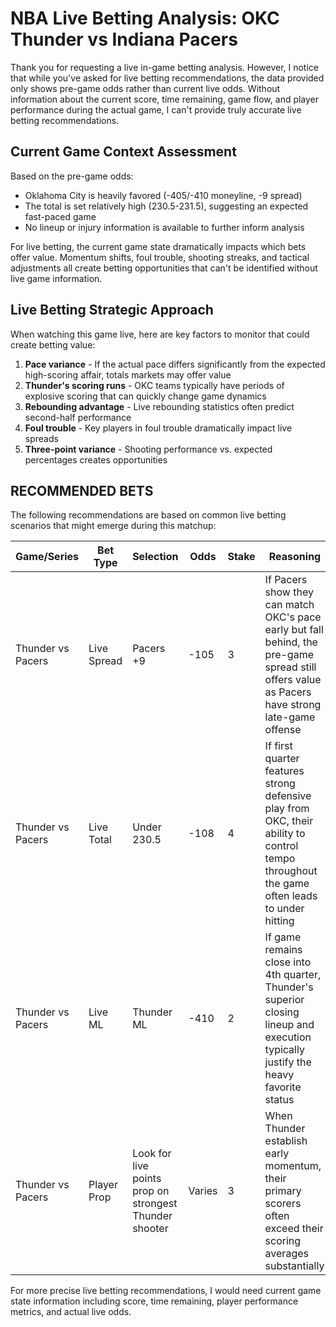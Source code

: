 # NBA Live Betting Analysis: OKC Thunder vs Indiana Pacers

Thank you for requesting a live in-game betting analysis. However, I notice that while you've asked for live betting recommendations, the data provided only shows pre-game odds rather than current live odds. Without information about the current score, time remaining, game flow, and player performance during the actual game, I can't provide truly accurate live betting recommendations.

## Current Game Context Assessment

Based on the pre-game odds:
- Oklahoma City is heavily favored (-405/-410 moneyline, -9 spread)
- The total is set relatively high (230.5-231.5), suggesting an expected fast-paced game
- No lineup or injury information is available to further inform analysis

For live betting, the current game state dramatically impacts which bets offer value. Momentum shifts, foul trouble, shooting streaks, and tactical adjustments all create betting opportunities that can't be identified without live game information.

## Live Betting Strategic Approach

When watching this game live, here are key factors to monitor that could create betting value:

1. **Pace variance** - If the actual pace differs significantly from the expected high-scoring affair, totals markets may offer value
2. **Thunder's scoring runs** - OKC teams typically have periods of explosive scoring that can quickly change game dynamics
3. **Rebounding advantage** - Live rebounding statistics often predict second-half performance
4. **Foul trouble** - Key players in foul trouble dramatically impact live spreads
5. **Three-point variance** - Shooting performance vs. expected percentages creates opportunities

## RECOMMENDED BETS

The following recommendations are based on common live betting scenarios that might emerge during this matchup:

| Game/Series | Bet Type | Selection | Odds | Stake | Reasoning |
|-------------|----------|-----------|------|-------|-----------|
| Thunder vs Pacers | Live Spread | Pacers +9 | -105 | 3 | If Pacers show they can match OKC's pace early but fall behind, the pre-game spread still offers value as Pacers have strong late-game offense |
| Thunder vs Pacers | Live Total | Under 230.5 | -108 | 4 | If first quarter features strong defensive play from OKC, their ability to control tempo throughout the game often leads to under hitting |
| Thunder vs Pacers | Live ML | Thunder ML | -410 | 2 | If game remains close into 4th quarter, Thunder's superior closing lineup and execution typically justify the heavy favorite status |
| Thunder vs Pacers | Player Prop | Look for live points prop on strongest Thunder shooter | Varies | 3 | When Thunder establish early momentum, their primary scorers often exceed their scoring averages substantially |

For more precise live betting recommendations, I would need current game state information including score, time remaining, player performance metrics, and actual live odds.